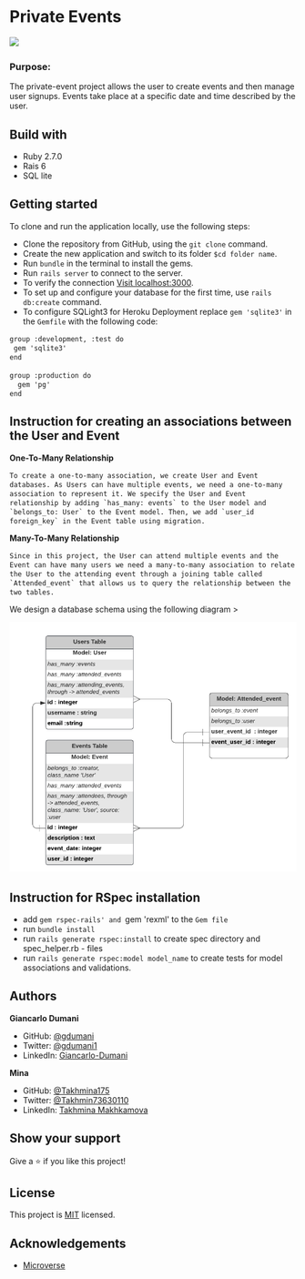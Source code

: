 # Private Events
![](https://img.shields.io/badge/Microverse-blueviolet)

### Purpose:
The private-event project allows the user to create events and then manage user signups. Events take place at a specific date and time described by the user.

## Build with
* Ruby 2.7.0
* Rais 6
* SQL lite

## Getting started

To clone and run the application locally, use the following steps:
- Clone the repository from GitHub, using the `git clone` command.
- Create the new application and switch to its folder `$cd folder name`.
- Run `bundle` in the terminal to install the gems.
- Run `rails server` to connect to the server.
- To verify the connection [Visit localhost:3000](http://localhost:3000 ).
- To set up and configure your database for the first time, use `rails db:create` command.
- To configure SQLight3 for Heroku Deployment replace `gem 'sqlite3'` in the `Gemfile` with the following code:

```
group :development, :test do
 gem 'sqlite3'
end

group :production do
  gem 'pg'
end
```

## Instruction for creating an associations between the User and Event
**One-To-Many Relationship**
```
To create a one-to-many association, we create User and Event databases. As Users can have multiple events, we need a one-to-many association to represent it. We specify the User and Event relationship by adding `has_many: events` to the User model and `belongs_to: User` to the Event model. Then, we add `user_id foreign_key` in the Event table using migration.
```
**Many-To-Many Relationship**
```
Since in this project, the User can attend multiple events and the Event can have many users we need a many-to-many association to relate the User to the attending event through a joining table called `Attended_event` that allows us to query the relationship between the two tables.
```
We design a database schema using the following diagram >

![Database diagram](image/private_event.png)

## Instruction for RSpec installation
- add `gem rspec-rails' and `gem 'rexml' to the `Gem file`
- run `bundle install`
- run `rails generate rspec:install` to create spec directory and spec_helper.rb - files
- run `rails generate rspec:model model_name` to create tests for model associations and validations.


## Authors

**Giancarlo Dumani**

- GitHub: [@gdumani](https://github.com/gdumani)
- Twitter: [@gdumani1](https://twitter.com/gdumani1)
- LinkedIn: [ Giancarlo-Dumani](https://www.linkedin.com/in/gdumani/?originalSubdomain=cr)

**Mina**

- GitHub: [@Takhmina175](https://github.com/Takhmina175)
- Twitter: [@Takhmin73630110](https://twitter.com/Takhmin73630110)
- LinkedIn: [Takhmina Makhkamova](https://www.linkedin.com/in/takhmina-makhkamova-7628136b/)

## Show your support

Give a ⭐️ if you like this project!

## License

This project is [MIT](./LICENSE) licensed.

## Acknowledgements

- [Microverse](https://microverse.org)

